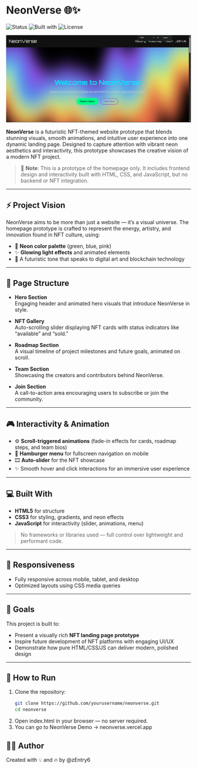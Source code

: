 # NeonVerse 🌐✨

![Status](https://img.shields.io/badge/status-prototype-blueviolet)
![Built with](https://img.shields.io/badge/built%20with-HTML%2FCSS%2FJS-ff69b4)
![License](https://img.shields.io/badge/license-MIT-yellow)

![NeonVerse Preview](./assets/image/preview/preview-neonverse.PNG)

**NeonVerse** is a futuristic NFT-themed website prototype that blends stunning visuals, smooth animations, and intuitive user experience into one dynamic landing page. Designed to capture attention with vibrant neon aesthetics and interactivity, this prototype showcases the creative vision of a modern NFT project.

> 🚧 **Note**: This is a prototype of the homepage only. It includes frontend design and interactivity built with HTML, CSS, and JavaScript, but no backend or NFT integration.

---

## ⚡ Project Vision

NeonVerse aims to be more than just a website — it’s a visual universe. The homepage prototype is crafted to represent the energy, artistry, and innovation found in NFT culture, using:

- 🎨 **Neon color palette** (green, blue, pink)
- ✨ **Glowing light effects** and animated elements
- 🚀 A futuristic tone that speaks to digital art and blockchain technology

---

## 🧩 Page Structure

- **Hero Section**  
  Engaging header and animated hero visuals that introduce NeonVerse in style.

- **NFT Gallery**  
  Auto-scrolling slider displaying NFT cards with status indicators like “available” and “sold.”

- **Roadmap Section**  
  A visual timeline of project milestones and future goals, animated on scroll.

- **Team Section**  
  Showcasing the creators and contributors behind NeonVerse.

- **Join Section**  
  A call-to-action area encouraging users to subscribe or join the community.

---

## 🎮 Interactivity & Animation

- ⚙️ **Scroll-triggered animations** (fade-in effects for cards, roadmap steps, and team bios)
- 📱 **Hamburger menu** for fullscreen navigation on mobile
- 🎞️ **Auto-slider** for the NFT showcase
- ✨ Smooth hover and click interactions for an immersive user experience

---

## 💻 Built With

- **HTML5** for structure  
- **CSS3** for styling, gradients, and neon effects  
- **JavaScript** for interactivity (slider, animations, menu)

> No frameworks or libraries used — full control over lightweight and performant code.

---

## 📱 Responsiveness

- Fully responsive across mobile, tablet, and desktop
- Optimized layouts using CSS media queries

---

## 🚀 Goals

This project is built to:

- Present a visually rich **NFT landing page prototype**
- Inspire future development of NFT platforms with engaging UI/UX
- Demonstrate how pure HTML/CSS/JS can deliver modern, polished design

---

## 📁 How to Run

1. Clone the repository:
   ```bash
   git clone https://github.com/yourusername/neonverse.git
   cd neonverse
2. Open index.html in your browser — no server required.
3. You can go to NeonVerse Demo -> neonverse.vercel.app

## 🧑‍🚀 Author
Created with 💡 and 🔥 by @zEntry6
